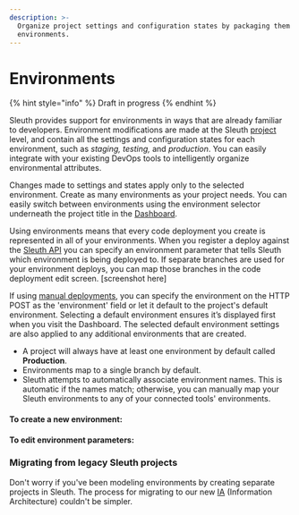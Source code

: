 ```yaml
---
description: >-
  Organize project settings and configuration states by packaging them into
  environments.
---
```


# Environments

{% hint style="info" %}
Draft in progress
{% endhint %}

Sleuth provides support for environments in ways that are already familiar to developers. Environment modifications are made at the Sleuth [project](../../projects.md) level, and contain all the settings and configuration states for each environment, such as _staging, testing,_ and _production_. You can easily integrate with your existing DevOps tools to intelligently organize environmental attributes.

Changes made to settings and states apply only to the selected environment. Create as many environments as your project needs. You can easily switch between environments using the environment selector underneath the project title in the [Dashboard](../../dashboard/). 

Using environments means that every code deployment you create is represented in all of your environments. When you register a deploy against the [Sleuth API](../../resources/api-reference.md) you can specify an environment parameter that tells Sleuth which environment is being deployed to. If separate branches are used for your environment deploys, you can map those branches in the code deployment edit screen. \[screenshot here\]

If using [manual deployments](../../resources/api-reference.md#manual-deploy-registration), you can specify the environment on the HTTP POST as the 'environment' field or let it default to the project's default environment. Selecting a default environment ensures it’s displayed first when you visit the Dashboard. The selected default environment settings are also applied to any additional environments that are created.

* A project will always have at least one environment by default called **Production**.
* Environments map to a single branch by default.
* Sleuth attempts to automatically associate environment names. This is automatic if the names match; otherwise, you can manually map your Sleuth environments to any of your connected tools' environments. 

#### To create a new environment: 

#### To edit environment parameters: 

### Migrating from legacy Sleuth projects

Don't worry if you've been modeling environments by creating separate projects in Sleuth. The process for migrating to our new [IA](../../resources/terminology.md#information-architecture-ia) \(Information Architecture\) couldn't be simpler.  

